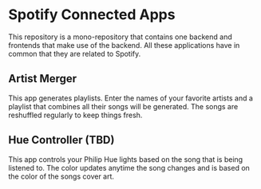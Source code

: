# Spotify Connected Apps
This repository is a mono-repository that contains one backend and frontends that make use of the backend. All these applications have in common that they are related to Spotify.

## Artist Merger
This app generates playlists. Enter the names of your favorite artists and a playlist that combines all their songs will be generated. The songs are reshuffled regularly to keep things fresh.

## Hue Controller (TBD)
This app controls your Philip Hue lights based on the song that is being listened to. The color updates anytime the song changes and is based on the color of the songs cover art.
